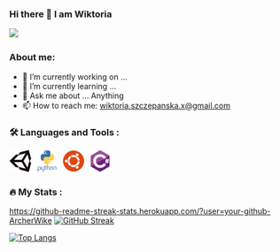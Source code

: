 ### Hi there 👋 I am Wiktoria

<div>
  <img src="https://knowledge-hub.com/wp-content/uploads/2022/02/Monkey_Kid_Coding.gif" width="200"/>
</div>


### About me:
- 🔭 I’m currently working on ...
- 🌱 I’m currently learning ...
- 💬 Ask me about ... Anything
- 📫 How to reach me: wiktoria.szczepanska.x@gmail.com
### :hammer_and_wrench: Languages and Tools :
<div> 
  <img src="https://github.com/devicons/devicon/blob/master/icons/unity/unity-original.svg" title="React" alt="React" width="40" height="40"/>&nbsp;
  <img src="https://github.com/devicons/devicon/blob/master/icons/python/python-original-wordmark.svg" title="Spring" alt="Spring" width="40" height="40"/>&nbsp;
  <img src="https://github.com/devicons/devicon/blob/master/icons/ubuntu/ubuntu-plain.svg" title="Material UI" alt="Material UI" width="40" height="40"/>&nbsp;
  <img src="https://github.com/devicons/devicon/blob/master/icons/csharp/csharp-original.svg" title="Flutter" alt="Flutter" width="40" height="40"/>
</div>

### :fire: My Stats :
https://github-readme-streak-stats.herokuapp.com/?user=your-github-ArcherWike
[![GitHub Streak](http://github-readme-streak-stats.herokuapp.com?user=ArcherWike&theme=dark&background=000000)](https://git.io/streak-stats)

[![Top Langs](https://github-readme-stats.vercel.app/api/top-langs/?username=ArcherWike)](https://github.com/anuraghazra/github-readme-stats)
